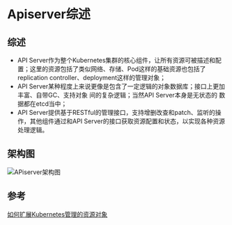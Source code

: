 # Apiserver综述

## 综述
- API Server作为整个Kubernetes集群的核心组件，让所有资源可被描述和配置；这里的资源包括了类似网络、存储、Pod这样的基础资源也包括了replication controller、deployment这样的管理对象；
- API Server某种程度上来说更像是包含了一定逻辑的对象数据库；接口上更加丰富、自带GC、支持对象 间的复杂逻辑；当然API Server本身是无状态的 数据都在etcd当中；
- API Server提供基于RESTful的管理接口，支持增删改查和patch、监听的操作，其他组件通过和API Server的接口获取资源配置和状态，以实现各种资源处理逻辑。

## 架构图

![APiserver架构图]()


## 参考
[如何扩展Kubernetes管理的资源对象](http://dockone.io/article/2405)
